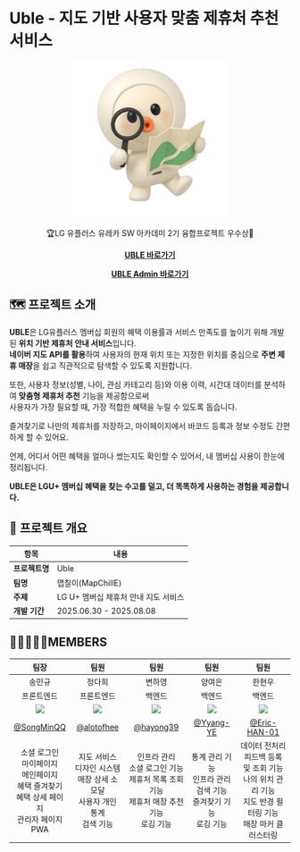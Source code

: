 # Uble - 지도 기반 사용자 맞춤 제휴처 추천 서비스

<div align="center">

<img src="./images/profileImg.png" width="280" alt="Uble Character">

</div>

<div align="center">
  
🏆LG 유플러스 유레카 SW 아카데미 2기 융합프로젝트 우수상🏅


[**UBLE 바로가기**](https://www.u-ble.com)

[**UBLE Admin 바로가기**](https://admin.u-ble.com)

</div>

## 🗺 프로젝트 소개

**UBLE**은 LG유플러스 멤버십 회원의 혜택 이용률과 서비스 만족도를 높이기 위해 개발된 **위치 기반 제휴처 안내 서비스**입니다.  
**네이버 지도 API를 활용**하여 사용자의 현재 위치 또는 지정한 위치를 중심으로 **주변 제휴 매장**을 쉽고 직관적으로 탐색할 수 있도록 지원합니다.

또한, 사용자 정보(성별, 나이, 관심 카테고리 등)와 이용 이력, 시간대 데이터를 분석하여 **맞춤형 제휴처 추천** 기능을 제공함으로써  
사용자가 가장 필요할 때, 가장 적합한 혜택을 누릴 수 있도록 돕습니다.

즐겨찾기로 나만의 제휴처를 저장하고, 마이페이지에서 바코드 등록과 정보 수정도 간편하게 할 수 있어요.

언제, 어디서 어떤 혜택을 얼마나 썼는지도 확인할 수 있어서, 내 멤버십 사용이 한눈에 정리됩니다.

**UBLE은 LGU+ 멤버십 혜택을 찾는 수고를 덜고, 더 똑똑하게 사용하는 경험을 제공합니다.**

## 🚩 프로젝트 개요

| 항목           | 내용                                 |
| -------------- | ------------------------------------ |
| **프로젝트명** | Uble                                 |
| **팀명**       | 맵칠이(MapChillE)                    |
| **주제**       | LG U+ 멤버십 제휴처 안내 지도 서비스 |
| **개발 기간**  | 2025.06.30 - 2025.08.08              |

## 👩🏻‍🤝‍🧑🏻MEMBERS

|            팀장             |            팀원             |            팀원             |            팀원             |            팀원             |
| :-------------------------: | :-------------------------: | :-------------------------: | :-------------------------: | :-------------------------: |
|          송민규             |          정다희             |          변하영             |          양여은             |          한현우             |
|        프론트엔드           |        프론트엔드           |         백엔드              |         백엔드              |          백엔드             |
| <img width="160px" src="https://avatars.githubusercontent.com/u/107177636?v=4" /> | <img width="160px" src="https://avatars.githubusercontent.com/u/55499429?v=4" /> | <img width="160px" src="https://avatars.githubusercontent.com/hayong39" /> | <img width="160px" src="https://avatars.githubusercontent.com/Yyang-YE" /> | <img width="160px" src="https://avatars.githubusercontent.com/Eric-HAN-01"/> |
| [@SongMinQQ](https://github.com/SongMinQQ) | [@alotofhee](https://github.com/alotofhee) | [@hayong39](https://github.com/hayong39) | [@Yyang-YE](https://github.com/Yyang-YE) | [@Eric-HAN-01](https://github.com/Eric-HAN-01) |
| 소셜 로그인 <br> 마이페이지 <br> 메인페이지 <br> 혜택 즐겨찾기 <br> 혜택 상세 페이지 <br> 관리자 페이지 <br> PWA | 지도 서비스 <br> 디자인 시스템 <br> 매장 상세 소모달 <br> 사용자 개인 통계 <br> 검색 기능 | 인프라 관리 <br> 소셜 로그인 기능 <br> 제휴처 목록 조회 기능 <br> 제휴처 매장 추천 기능 <br> 로깅 기능 | 통계 관리 기능 <br> 인프라 관리 <br> 검색 기능 <br> 즐겨찾기 기능 <br> 로깅 기능 | 데이터 전처리 <br> 피드백 등록 및 조회 기능 <br> 나의 위치 관리 기능 <br> 지도 반경 필터링 기능 <br> 매장 마커 클러스터링 |
